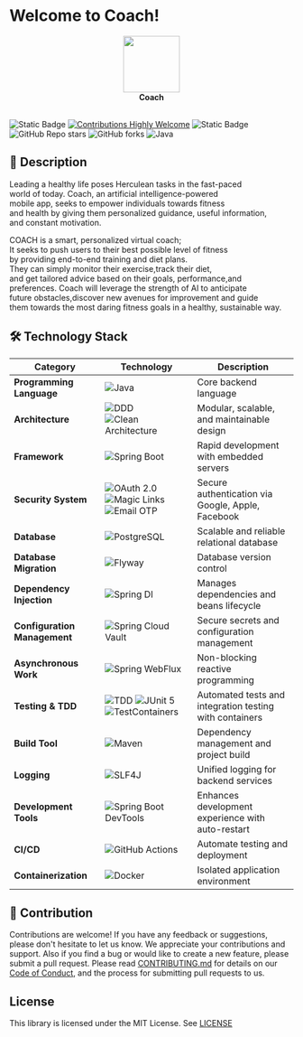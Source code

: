 # Welcome to Coach!

<div align="center">  
  <image height= "100" width ="100" src="assets/logo.png"></image>
  <br>  
  <strong>Coach</strong>  
</div>
<br>

![Static Badge](https://img.shields.io/badge/MIT-License-brightgreen)
[![Contributions Highly Welcome](https://img.shields.io/badge/contributions-welcome-brightgreen.svg?style=flat)](https://github.com/Amir-Golmoradi/Coach/blob/master/CONTRIBUTING.md)
<img alt="Static Badge" src="https://img.shields.io/badge/GitHub-Amir-Golmoradi%60Z%60?logo=github&color=blue&link=https%3A%2F%2Fgithub.com%2FAmirGolmoradi">
![GitHub Repo stars](https://img.shields.io/github/stars/Amir-Golmoradi/Coach)
![GitHub forks](https://img.shields.io/github/forks/Amir-Golmoradi/Coach?label=Amir%20Golmoradi)
![Java](https://img.shields.io/badge/Java-21-blue?logo=openjdk)

## 📜 Description

Leading a healthy life poses Herculean tasks in the fast-paced world of today. Coach, an artificial intelligence-powered mobile app, seeks to empower individuals towards fitness and health by giving them personalized guidance, useful information, and constant motivation.

COACH is a smart, personalized virtual coach; It seeks to push users to their best possible level of fitness by providing end-to-end training and diet plans. They can simply monitor their exercise,track their diet, and get tailored advice based on their goals, performance,and preferences. Coach will leverage the strength of AI to anticipate future obstacles,discover new avenues for improvement and guide them towards the most daring fitness goals in a healthy, sustainable way.


## 🛠 Technology Stack

| Category                     | Technology                                                                                                                                                                                                      | Description                                             |
|------------------------------|-----------------------------------------------------------------------------------------------------------------------------------------------------------------------------------------------------------------|---------------------------------------------------------|
| **Programming Language**     | ![Java](https://img.shields.io/badge/Java-21-blue?logo=openjdk)                                                                                                                                                 | Core backend language                                   |
| **Architecture**             | ![DDD](https://img.shields.io/badge/Architecture-DDD-blueviolet) ![Clean Architecture](https://img.shields.io/badge/Architecture-Clean_Architecture-blueviolet)                                                 | Modular, scalable, and maintainable design              |
| **Framework**                | ![Spring Boot](https://img.shields.io/badge/Spring%20Boot-3.4.2-brightgreen?logo=springboot)                                                                                                                    | Rapid development with embedded servers                 |
| **Security System**          | ![OAuth 2.0](https://img.shields.io/badge/Auth-OAuth_2.0-orange?logo=oauth) ![Magic Links](https://img.shields.io/badge/Auth-Magic_Links-blue) ![Email OTP](https://img.shields.io/badge/Auth-Email_OTP-yellow) | Secure authentication via Google, Apple, Facebook       |
| **Database**                 | ![PostgreSQL](https://img.shields.io/badge/Database-PostgreSQL-blue?logo=postgresql)                                                                                                                            | Scalable and reliable relational database               |
| **Database Migration**       | ![Flyway](https://img.shields.io/badge/Migration-Flyway-red?logo=flyway)                                                                                                                                        | Database version control                                |
| **Dependency Injection**     | ![Spring DI](https://img.shields.io/badge/DI-Spring_DI-brightgreen?logo=spring)                                                                                                                                 | Manages dependencies and beans lifecycle                |
| **Configuration Management** | ![Spring Cloud Vault](https://img.shields.io/badge/Config-Spring_Cloud_Vault-purple?logo=vault)                                                                                                                 | Secure secrets and configuration management             |
| **Asynchronous Work**        | ![Spring WebFlux](https://img.shields.io/badge/Reactive-Spring_WebFlux-green?logo=spring)                                                                                                                       | Non-blocking reactive programming                       |
| **Testing & TDD**            | ![TDD](https://img.shields.io/badge/Testing-TDD-yellow) ![JUnit 5](https://img.shields.io/badge/Testing-JUnit_5-blue?logo=junit5) ![TestContainers](https://img.shields.io/badge/Testing-TestContainers-orange) | Automated tests and integration testing with containers |
| **Build Tool**               | ![Maven](https://img.shields.io/badge/Build-Maven-red?logo=apachemaven)                                                                                                                                         | Dependency management and project build                 |
| **Logging**                  | ![SLF4J](https://img.shields.io/badge/Logging-SLF4J-lightgrey?logo=log4j)                                                                                                                                       | Unified logging for backend services                    |
| **Development Tools**        | ![Spring Boot DevTools](https://img.shields.io/badge/DevTools-Spring_Boot_DevTools-brightgreen)                                                                                                                 | Enhances development experience with auto-restart       |
| **CI/CD**                    | ![GitHub Actions](https://img.shields.io/badge/CI/CD-GitHub_Actions-blue?logo=githubactions)                                                                                                                    | Automate testing and deployment                         |
| **Containerization**         | ![Docker](https://img.shields.io/badge/Containerization-Docker-blue?logo=docker)                                                                                                                                | Isolated application environment                        |



## 🤝 Contribution

Contributions are welcome! If you have any feedback or suggestions, please don't hesitate to let us know. We appreciate
your contributions and support. Also if you find a bug or would like to create a new feature, please submit a pull
request. Please read [CONTRIBUTING.md](https://github.com/Amir-Golmoradi/Coach/blob/master/Contributing.md) for details on our [Code of Conduct](https://github.com/Amir-Golmoradi/Coach/blob/master/Code_Of_Conduct.md), and the process for
submitting pull requests to us.

## License

This library is licensed under the MIT License.
See [LICENSE](https://github.com/Amir-Golmoradi/Coach/blob/master/License.md)
